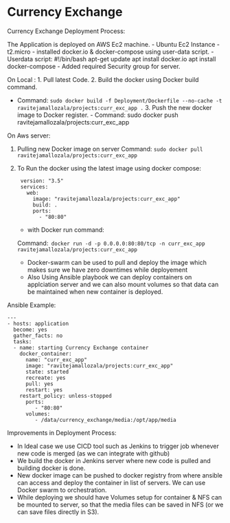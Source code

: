 # Currency Exchange
Currency Exchange Deployment Process:

The Application is deployed on AWS Ec2 machine.
	- Ubuntu Ec2 Instance - t2.micro
	- installed docker.io & docker-compose using user-data script.
		- Userdata script:
			#!/bin/bash
			apt-get update
			apt install docker.io
			apt install docker-compose
	- Added required Security group for server.

On Local :
	1. Pull latest Code. 
	2. Build the docker using Docker build command.
- Command: `sudo docker build -f Deployment/Dockerfile --no-cache -t ravitejamallozala/projects:curr_exc_app .`
	3. Push the new docker image to Docker register.
		- Command: sudo docker push ravitejamallozala/projects:curr_exc_app

On Aws server:
1. Pulling new Docker image on server
	Command: `sudo docker pull ravitejamallozala/projects:curr_exc_app`
2. To Run the docker using the latest image using docker compose:

		version: "3.5"
		services:
		  web:
		  	image: "ravitejamallozala/projects:curr_exc_app"
		    build: .
		    ports:
		      - "80:80"

	- with Docker run command:	
    
	Command:` docker run -d -p 0.0.0.0:80:80/tcp -n curr_exc_app ravitejamallozala/projects:curr_exc_app`
	
	- Docker-swarm can be used to pull and deploy the image which makes sure we have zero downtimes while deployement
	- Also Using Ansible playbook we can deploy containers on applciation server and we can also mount volumes so that data can be maintained when new container is deployed.

Ansible Example:
````
---
- hosts: application
  become: yes
  gather_facts: no
  tasks:
  - name: starting Currency Exchange container
    docker_container:
      name: "curr_exc_app"
      image: "ravitejamallozala/projects:curr_exc_app"
      state: started
      recreate: yes
      pull: yes
      restart: yes
    restart_policy: unless-stopped
      ports:
         - "80:80"
      volumes:
         - /data/currency_exchange/media:/opt/app/media 
````
Improvements in Deployment Process:

- In Ideal case we use CICD  tool such as Jenkins to trigger job whenever new code is merged (as we can integrate with github)
- We build the docker in Jenkins server where new code is pulled and building docker is done.
- New docker image can be pushed to docker registry from where ansible can access and deploy the container in list of servers. We can use Docker swarm to orchestration.
- While deploying we should have Volumes setup for container & NFS can be mounted to server, so that the media files can be saved in NFS (or we can save files directly in S3).

